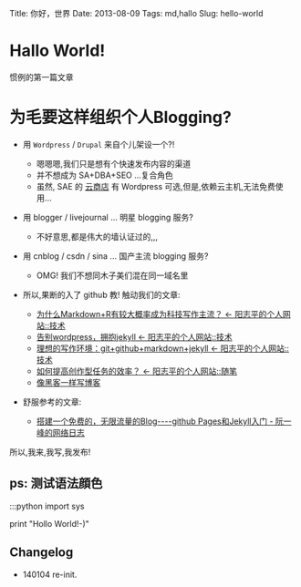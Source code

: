 Title: 你好，世界 
Date: 2013-08-09 
Tags: md,hallo 
Slug: hello-world 

# Hallo World!

惯例的第一篇文章

# 为毛要这样组织个人Blogging?

- 用 `Wordpress` / `Drupal` 来自个儿架设一个?! 
    - 嗯嗯嗯,我们只是想有个快速发布内容的渠道
    - 并不想成为 SA+DBA+SEO ...复合角色
    - 虽然, SAE 的 [云商店](http://www.yunshangdian.com/?a=item&id=23) 有 Wordpress 可选,但是,依赖云主机,无法免费使用...
- 用 blogger / livejournal ... 明星 blogging 服务?
    - 不好意思,都是伟大的墙认证过的,,,
- 用 cnblog / csdn / sina ... 国产主流 blogging 服务?
    - OMG! 我们不想同木子美们混在同一域名里
- 所以,果断的入了 github 教! 触动我们的文章:
    - [为什么Markdown+R有较大概率成为科技写作主流？ ← 阳志平的个人网站::技术](http://www.yangzhiping.com/tech/r-markdown-knitr.html)
    - [告别wordpress，拥抱jekyll ← 阳志平的个人网站::技术](http://www.yangzhiping.com/tech/wordpress-to-jekyll.html)
    - [理想的写作环境：git+github+markdown+jekyll ← 阳志平的个人网站::技术](http://www.yangzhiping.com/tech/writing-space.html)
    - [如何提高创作型任务的效率？ ← 阳志平的个人网站::随笔](http://www.yangzhiping.com/psy/flow.html)
    - [像黑客一样写博客](http://kyle.xlau.org/posts/blogging-like-a-hacker.html)
    
- 舒服参考的文章:
    - [搭建一个免费的，无限流量的Blog----github Pages和Jekyll入门 - 阮一峰的网络日志](http://www.ruanyifeng.com/blog/2012/08/blogging_with_jekyll.html)


所以,我来,我写,我发布!



## ps: 测试语法顔色

:::python
import sys

print "Hollo World!-)"




## Changelog

- 140104 re-init.
